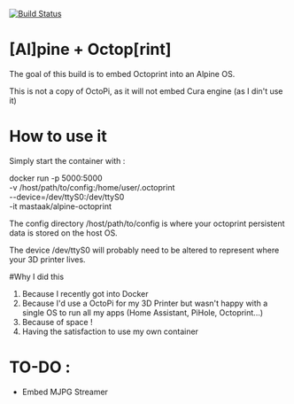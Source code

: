
[![Build Status](https://travis-ci.org/MastaaK/Alprint.svg?branch=master)](https://travis-ci.org/MastaaK/Alprint)
# [Al]pine + Octop[rint]
The goal of this build is to embed Octoprint into an Alpine OS.

This is not a copy of OctoPi, as it will not embed Cura engine (as I din't use it)

# How to use it

Simply start the container with :

docker run -p 5000:5000 \
  -v /host/path/to/config:/home/user/.octoprint \
  --device=/dev/ttyS0:/dev/ttyS0 \
  -it mastaak/alpine-octoprint

The config directory /host/path/to/config is where your octoprint persistent data is stored on the host OS.

The device /dev/ttyS0 will probably need to be altered to represent where your 3D printer lives.

#Why I did this

1. Because I recently got into Docker
2. Because I'd use a OctoPi for my 3D Printer but wasn't happy with a single OS to run all my apps (Home Assistant, PiHole, Octoprint...)
3. Because of space !
4. Having the satisfaction to use my own container

# TO-DO :
- Embed MJPG Streamer
